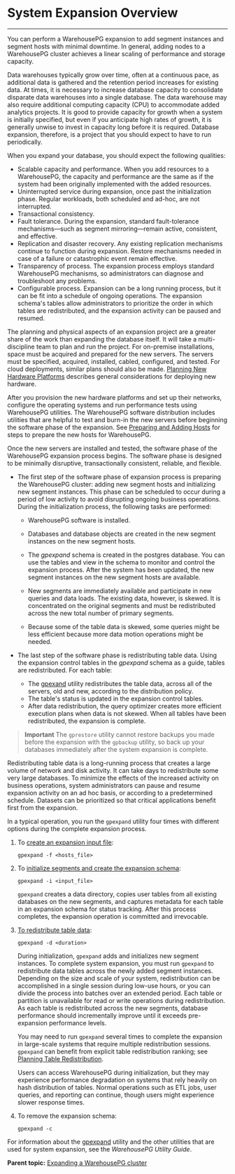 # System Expansion Overview
---

You can perform a WarehousePG expansion to add segment instances and segment hosts with minimal downtime. In general, adding nodes to a WarehousePG cluster achieves a linear scaling of performance and storage capacity.

Data warehouses typically grow over time, often at a continuous pace, as additional data is gathered and the retention period increases for existing data. At times, it is necessary to increase database capacity to consolidate disparate data warehouses into a single database. The data warehouse may also require additional computing capacity \(CPU\) to accommodate added analytics projects. It is good to provide capacity for growth when a system is initially specified, but even if you anticipate high rates of growth, it is generally unwise to invest in capacity long before it is required. Database expansion, therefore, is a project that you should expect to have to run periodically.

When you expand your database, you should expect the following qualities:

-   Scalable capacity and performance. When you add resources to a WarehousePG, the capacity and performance are the same as if the system had been originally implemented with the added resources.
-   Uninterrupted service during expansion, once past the initialization phase. Regular workloads, both scheduled and ad-hoc, are not interrupted.
-   Transactional consistency.
-   Fault tolerance. During the expansion, standard fault-tolerance mechanisms—such as segment mirroring—remain active, consistent, and effective.
-   Replication and disaster recovery. Any existing replication mechanisms continue to function during expansion. Restore mechanisms needed in case of a failure or catastrophic event remain effective.
-   Transparency of process. The expansion process employs standard WarehousePG mechanisms, so administrators can diagnose and troubleshoot any problems.
-   Configurable process. Expansion can be a long running process, but it can be fit into a schedule of ongoing operations. The expansion schema's tables allow administrators to prioritize the order in which tables are redistributed, and the expansion activity can be paused and resumed.

The planning and physical aspects of an expansion project are a greater share of the work than expanding the database itself. It will take a multi-discipline team to plan and run the project. For on-premise installations, space must be acquired and prepared for the new servers. The servers must be specified, acquired, installed, cabled, configured, and tested. For cloud deployments, similar plans should also be made. [Planning New Hardware Platforms](expand-planning.html) describes general considerations for deploying new hardware.

After you provision the new hardware platforms and set up their networks, configure the operating systems and run performance tests using WarehousePG utilities. The WarehousePG software distribution includes utilities that are helpful to test and burn-in the new servers before beginning the software phase of the expansion. See [Preparing and Adding Hosts](expand-nodes.html) for steps to prepare the new hosts for WarehousePG.

Once the new servers are installed and tested, the software phase of the WarehousePG expansion process begins. The software phase is designed to be minimally disruptive, transactionally consistent, reliable, and flexible.

-   The first step of the software phase of expansion process is preparing the WarehousePG cluster: adding new segment hosts and initializing new segment instances. This phase can be scheduled to occur during a period of low activity to avoid disrupting ongoing business operations. During the initialization process, the following tasks are performed:

    -   WarehousePG software is installed.
    -   Databases and database objects are created in the new segment instances on the new segment hosts.
    -   The *gpexpand* schema is created in the postgres database. You can use the tables and view in the schema to monitor and control the expansion process.
    After the system has been updated, the new segment instances on the new segment hosts are available.

    -   New segments are immediately available and participate in new queries and data loads. The existing data, however, is skewed. It is concentrated on the original segments and must be redistributed across the new total number of primary segments.
    -   Because some of the table data is skewed, some queries might be less efficient because more data motion operations might be needed.
-   The last step of the software phase is redistributing table data. Using the expansion control tables in the *gpexpand* schema as a guide, tables are redistributed. For each table:

    -   The [gpexand](../../utility_guide/ref/gpexpand.html) utility redistributes the table data, across all of the servers, old and new, according to the distribution policy.
    -   The table's status is updated in the expansion control tables.
    -   After data redistribution, the query optimizer creates more efficient execution plans when data is not skewed.
    When all tables have been redistributed, the expansion is complete.


> **Important** The `gprestore` utility cannot restore backups you made before the expansion with the `gpbackup` utility, so back up your databases immediately after the system expansion is complete.

Redistributing table data is a long-running process that creates a large volume of network and disk activity. It can take days to redistribute some very large databases. To minimize the effects of the increased activity on business operations, system administrators can pause and resume expansion activity on an ad hoc basis, or according to a predetermined schedule. Datasets can be prioritized so that critical applications benefit first from the expansion.

In a typical operation, you run the `gpexpand` utility four times with different options during the complete expansion process.

1.  To [create an expansion input file](expand-initialize.html):

    ```
    gpexpand -f <hosts_file>
    ```

2.  To [initialize segments and create the expansion schema](expand-initialize.html):

    ```
    gpexpand -i <input_file>
    ```

    `gpexpand` creates a data directory, copies user tables from all existing databases on the new segments, and captures metadata for each table in an expansion schema for status tracking. After this process completes, the expansion operation is committed and irrevocable.

3.  [To redistribute table data](expand-redistribute.html):

    ```
    gpexpand -d <duration>
    ```

    During initialization, `gpexpand` adds and initializes new segment instances. To complete system expansion, you must run `gpexpand` to redistribute data tables across the newly added segment instances. Depending on the size and scale of your system, redistribution can be accomplished in a single session during low-use hours, or you can divide the process into batches over an extended period. Each table or partition is unavailable for read or write operations during redistribution. As each table is redistributed across the new segments, database performance should incrementally improve until it exceeds pre-expansion performance levels.

    You may need to run `gpexpand` several times to complete the expansion in large-scale systems that require multiple redistribution sessions. `gpexpand` can benefit from explicit table redistribution ranking; see [Planning Table Redistribution](expand-planning.html).

    Users can access WarehousePG during initialization, but they may experience performance degradation on systems that rely heavily on hash distribution of tables. Normal operations such as ETL jobs, user queries, and reporting can continue, though users might experience slower response times.

4.  To remove the expansion schema:

    ```
    gpexpand -c
    ```


For information about the [gpexpand](../../utility_guide/ref/gpexpand.html) utility and the other utilities that are used for system expansion, see the *WarehousePG Utility Guide*.

**Parent topic:** [Expanding a WarehousePG cluster](../expand/expand-main.html)

